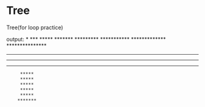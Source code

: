 # Tree
Tree(for loop practice)

output:
           *
          ***
         *****
        *******
       *********
      ***********
     *************
    ***************
   *****************
  *******************
 *********************
         *****
         *****
         *****
         *****
         *****
        *******
